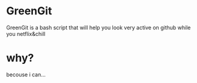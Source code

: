 # GreenGit
GreenGit is a bash script that will help you look very active on github while you netflix&chill
# why?
becouse i can...
